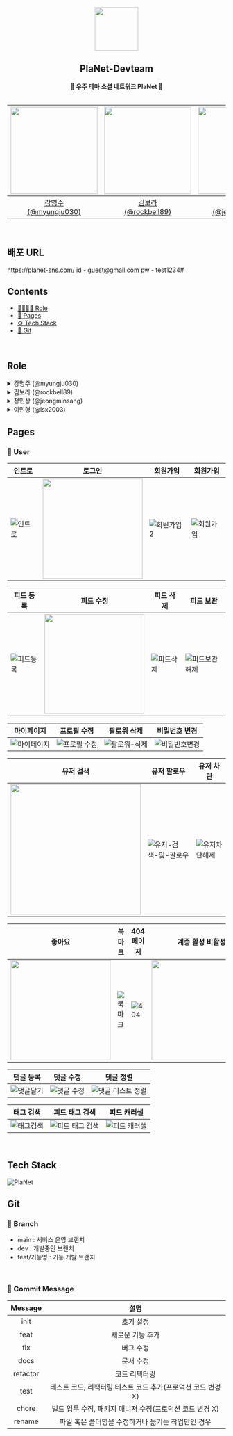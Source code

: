 <div align="center">
  <img src="https://avatars.githubusercontent.com/u/130982389?s=200&v=4" width="100px" height="100px"/>
  <h2>PlaNet-Devteam</h2>
  <b>🚀 우주 테마 소셜 네트워크 PlaNet 🚀</b>
</div>
  <br/>
<div align="center">

| <img src="https://avatars.githubusercontent.com/u/96197310?v=4" width="200px" height="200px"> | <img src="https://avatars.githubusercontent.com/u/52031484?v=4" width="200px" height="200px"> | <img src="https://avatars.githubusercontent.com/u/101001956?v=4" width="200px" height="200px"> | <img src="https://avatars.githubusercontent.com/u/67294348?v=4" width="200px" height="200px"> |
| :-------------------------------------------------------------------------------------------: | :-------------------------------------------------------------------------------------------: | :--------------------------------------------------------------------------------------------: | :-------------------------------------------------------------------------------------------: |
|                   [강명주<br/>(@myungju030)](https://github.com/myungju030)                   |                   [김보라<br/>(@rockbell89)](https://github.com/rockbell89)                   |                 [정민상<br/>(@jeongminsang)](https://github.com/jeongminsang)                  |                      [이민형<br/>(@lsx2003)](https://github.com/lsx2003)                      |

</div>
<br/>

## 배포 URL
https://planet-sns.com/
id - guest@gmail.com
pw - test1234#

## Contents

- [👨‍👨‍👧‍👦 Role](#role)
- [📃 Pages](#pages)
- [⚙ Tech Stack](#tech-stack)
- [🔗 Git](#git)

<br/>

## Role

<details markdown="1">
  <summary>강명주 (@myungju030)</summary>
  <div>
    <ul>
      <li>공통 컴포넌트</li>
      - 공통으로 사용할 버튼, 모달창 구현
      <li>피드 페이지</li>
      - 피드 생성, 수정 기능 구현<br>
      - 피드 이미지 업로드 구현<br>
      - useMouseDrag 커스텀 훅을 통한 좌우 스크롤 기능 구현
      <li>README.md 작성</li>
    </ul>
  </div>
</details>

<details markdown="1">
  <summary>김보라 (@rockbell89)</summary>
  <div>
    <ul>
      <li> 레이아웃</li>
      - 로그인 상태여부에 따른 레이아웃 구분
      <li> 인트로 & 404 에러</li>
      - 인트로 화면 CSS 애니메이션 적용<br>
      - 404 에러페이지 CSS 애니메이션 적용
      <li> 회원가입 & 로그인</li>
      - 회원가입 및 로그인 기능 구현 <br>
      - useForm 커스텀 훅을 통한 폼 데이터 상태 관리<br>
      - 로그인 시 recoil 및 cookie를 통한 유저정보 상태 관리
      <li> 프로필 페이지</li>
      - 프로필 정보 및 유저별 피드 목록 구현 <br>
      - 프로필 수정 기능 구현<br>
      - 프로필 이미지 업로드  기능 구현
      <li> 기타</li>
      - useInfinityScroll 커스텀 훅 리팩토링 <br>
      - 서버 유저정보 수정 구현<br>
      - 서버 피드 CRUD  구현
    </ul>
  </div>
</details>

<details markdown="1">
  <summary>정민상 (@jeongminsang)</summary>
  <div>
   <ul>
      <li> 피드 페이지</li>
      - SSR 을 활용한 첫 피드 데이터 페칭<br>
      - 이미지 데이터의 갯수에 따라서 피드에 출력되는 방식 변경<br>
      - 피드 폼 구성<br>
      - 피드 스크롤 위치 저장 기능 구현<br>
      - MSW 로 피드 mock data 활용
      <li> useInfiniteQuery를 활용한 무한 스크롤</li>
      - 맨 아래로 스크롤을 이동하면 로딩 스피너가 동작하고 React-Query가 서버에 요청<br>
      - 첫번째 데이터는 SSR을 통해 데이터를 미리 가져오고 무한스크롤은 두번째 데이터부터 순차적으로 가져옴<br>
      - 만약 서버에 데이터가 더 없다면? 더 이상 요청을 보내지 않고 중단
      <li> 이미지 캐러셀</li>
      - 이미지를 클릭하면 모달창이 켜지고 해당 이미지를 자세하게 볼 수 있음<br>
      - 이미지가 여러장일 때 이미지를 드래그하면 다음 이미지로 슬라이드
      <li> 스크롤 동작에 따라 동적으로 하단바 출력 방식 리팩토링</li>
      <li> dayjs 날짜 데이터 가공</li>
    </ul>
  </div>
</details>

<details markdown="1">
  <summary>이민형 (@lsx2003)</summary>
  <div>
   <ul>
      <li>프로젝트 초기설정</li>
      <li>AWS S3 버킷 이미지 업로드 구현</li>
    </ul>
  </div>
</details>

## Pages

### 🚀 User
| 인트로 | 로그인 | 회원가입 | 회원가입 |
| --- | --- | --- | --- |
| ![인트로](https://github.com/PlaNet-Devteam/sns-project-client/assets/52031484/a7adf6ef-9214-4fe9-9c6e-317b4d285c63) | <img src="https://github.com/PlaNet-Devteam/sns-project-client/assets/52031484/ee83323a-5201-4fb4-92f2-908961f49f01" width=230 /> | ![회원가입2](https://github.com/PlaNet-Devteam/sns-project-client/assets/52031484/4d9548a2-5254-41d9-99d9-95920f2a0986) | ![회원가입](https://github.com/PlaNet-Devteam/sns-project-client/assets/52031484/2af3e108-e2df-4ac2-bbe7-d26a3cd87629) |

| 피드 등록 | 피드 수정 | 피드 삭제 | 피드 보관 |
| --- | --- | --- | --- |
| ![피드등록](https://github.com/PlaNet-Devteam/sns-project-client/assets/52031484/7d330323-3f1b-4883-9ebd-e4f53298753d) | <img src="https://github.com/PlaNet-Devteam/sns-project-client/assets/52031484/0efde681-9f31-4ce3-87c0-c27378fb3254" width=230 /> | ![피드삭제](https://github.com/PlaNet-Devteam/sns-project-client/assets/52031484/a9d4f14e-a3bb-461d-ab1c-570173c05e76) | ![피드보관해제](https://github.com/PlaNet-Devteam/sns-project-client/assets/52031484/cab23a50-1b8b-4829-9e51-358bce382920) |

| 마이페이지 | 프로필 수정 | 팔로워 삭제 | 비밀번호 변경 |
| --- | --- | --- | --- |
| ![마이페이지](https://github.com/PlaNet-Devteam/sns-project-client/assets/52031484/ed2f4b44-66f6-4ee5-bca4-bd593c45a648) | ![프로필 수정](https://github.com/PlaNet-Devteam/sns-project-client/assets/52031484/4c9955f4-99b9-482f-96e3-d8c3df522251) | ![팔로워-삭제](https://github.com/PlaNet-Devteam/sns-project-client/assets/52031484/8f94793f-4c7e-4b6a-861a-6bbd41f4f9e1) | ![비밀번호변경](https://github.com/PlaNet-Devteam/sns-project-client/assets/52031484/6fae0c65-a880-478d-b5a4-7e998b9eb0c1) | 

| 유저 검색 | 유저 팔로우 | 유저 차단 |
| --- | --- | --- |
| <img src="https://github.com/PlaNet-Devteam/sns-project-client/assets/52031484/95199c1f-4eb1-45dd-8912-3f6d496bac48" width=300 /> | ![유저-검색-및-팔로우](https://github.com/PlaNet-Devteam/sns-project-client/assets/52031484/5c776654-fe58-4346-bdec-03484675fc76) | ![유저차단해제](https://github.com/PlaNet-Devteam/sns-project-client/assets/52031484/2ee75d8e-eab7-4298-9b99-766037687974) |

| 좋아요 | 북마크 | 404 페이지 | 계종 활성 비활성 | 
| --- | --- | --- | --- |
| <img src="https://github.com/PlaNet-Devteam/sns-project-client/assets/52031484/d295a3ce-0d75-41df-9899-8ff9bd1bb41f" width=230 /> | ![북마크](https://github.com/PlaNet-Devteam/sns-project-client/assets/52031484/712cf4c7-c05c-4b8f-a569-f37c35ca6fd7) | ![404](https://github.com/PlaNet-Devteam/sns-project-client/assets/52031484/96fc2843-6c95-41fa-b2d0-05439196c11b) | <img src="https://github.com/PlaNet-Devteam/sns-project-client/assets/52031484/f9fbb591-60d5-4a5d-9f55-5486e629c715" width=230 /> |

| 댓글 등록 | 댓글 수정 | 댓글 정렬 |
| --- | --- | --- |
| ![댓글달기](https://github.com/PlaNet-Devteam/sns-project-client/assets/52031484/0f7e4ea4-5eef-4d5b-a8bb-9b03e02fe2e8) | ![댓글 수정](https://github.com/PlaNet-Devteam/sns-project-client/assets/52031484/5fefcc90-8a1b-4c99-b36e-f08e595f1236) | ![댓글 리스트 정렬](https://github.com/PlaNet-Devteam/sns-project-client/assets/52031484/8fbb5d31-b9a6-414a-941c-12795f3a56f4) |

| 태그 검색 | 피드 태그 검색 | 피드 캐러샐 |
| --- | --- | --- |
| ![태그검색](https://github.com/PlaNet-Devteam/sns-project-client/assets/52031484/6607560c-4123-4ee4-8fd2-970c2c7f29fe) | ![피드 태그 검색](https://github.com/PlaNet-Devteam/sns-project-client/assets/52031484/c962040f-72b2-4bf2-875a-511815e11049) | ![피드 캐러샐](https://github.com/PlaNet-Devteam/sns-project-client/assets/52031484/5ea81f87-268c-43bb-959d-e2978e41958e) |




<br/>

## Tech Stack

![PlaNet](https://github.com/PlaNet-Devteam/sns-project-client/assets/96197310/358b2921-6ccb-41c2-b857-ee072d96bc0c)

## Git

### 🌿 Branch

- main : 서비스 운영 브랜치
- dev : 개발중인 브랜치
- feat/기능명 : 기능 개발 브랜치

<br/>

### 💌 Commit Message

| Message  |                             설명                             |
| :------: | :----------------------------------------------------------: |
|   init   |                          초기 설정                           |
|   feat   |                       새로운 기능 추가                       |
|   fix    |                          버그 수정                           |
|   docs   |                          문서 수정                           |
| refactor |                        코드 리팩터링                         |
|   test   | 테스트 코드, 리팩터링 테스트 코드 추가(프로덕션 코드 변경 X) |
|  chore   |   빌드 업무 수정, 패키지 매니저 수정(프로덕션 코드 변경 X)   |
|  rename  |      파일 혹은 폴더명을 수정하거나 옮기는 작업만인 경우      |
